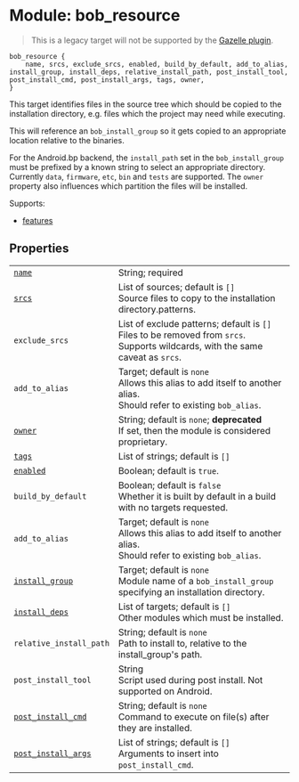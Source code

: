 # Module: bob_resource

> This is a legacy target will not be supported by the [Gazelle plugin](../../gazelle/README.md).

```bp
bob_resource {
    name, srcs, exclude_srcs, enabled, build_by_default, add_to_alias, install_group, install_deps, relative_install_path, post_install_tool, post_install_cmd, post_install_args, tags, owner,
}
```

This target identifies files in the source tree which should be copied to
the installation directory, e.g. files which the project may
need while executing.

This will reference an `bob_install_group` so it gets copied to an appropriate location
relative to the binaries.

For the Android.bp backend, the `install_path` set in the
`bob_install_group` must be prefixed by a known string to select an
appropriate directory. Currently `data`, `firmware`, `etc`, `bin` and
`tests` are supported. The `owner` property also influences which
partition the files will be installed.

Supports:

- [features](../features.md)

## Properties

|                                                                          |                                                                                                                                       |
| ------------------------------------------------------------------------ | ------------------------------------------------------------------------------------------------------------------------------------- |
| [`name`](properties/common_properties.md#name)                           | String; required                                                                                                                      |
| [`srcs`](properties/strict_properties.md)                                | List of sources; default is `[]`<br>Source files to copy to the installation directory.patterns.                                      |
| `exclude_srcs`                                                           | List of exclude patterns; default is `[]`<br> Files to be removed from `srcs`.<br>Supports wildcards, with the same caveat as `srcs`. |
| `add_to_alias`                                                           | Target; default is `none`<br>Allows this alias to add itself to another alias.<br>Should refer to existing `bob_alias`.               |
| [`owner`](properties/legacy_properties.md#owner)                         | String; default is `none`; **deprecated**<br> If set, then the module is considered proprietary.                                      |
| [`tags`](properties/common_properties.md#tags)                           | List of strings; default is `[]`                                                                                                      |
| [`enabled`](properties/common_properties.md#enabled)                     | Boolean; default is `true`.                                                                                                           |
| `build_by_default`                                                       | Boolean; default is `false`<br>Whether it is built by default in a build with no targets requested.                                   |
| `add_to_alias`                                                           | Target; default is `none`<br>Allows this alias to add itself to another alias.<br>Should refer to existing `bob_alias`.               |
| [`install_group`](properties/legacy_properties.md#install_group)         | Target; default is `none`<br>Module name of a `bob_install_group` specifying an installation directory.                               |
| [`install_deps`](properties/legacy_properties.md#install_deps)           | List of targets; default is `[]`<br>Other modules which must be installed.                                                            |
| `relative_install_path`                                                  | String; default is `none`<br>Path to install to, relative to the install_group's path.                                                |
| `post_install_tool`                                                      | String <br>Script used during post install. Not supported on Android.                                                                 |
| [`post_install_cmd`](properties/legacy_properties.md#post_install_cmd)   | String; default is `none`<br>Command to execute on file(s) after they are installed.                                                  |
| [`post_install_args`](properties/legacy_properties.md#post_install_args) | List of strings; default is `[]`<br>Arguments to insert into `post_install_cmd`.                                                      |
